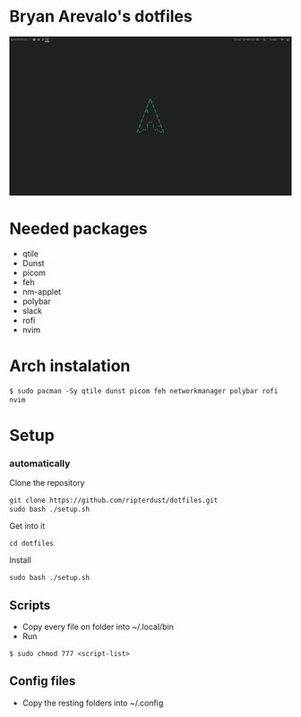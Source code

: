 # Bryan Arevalo's dotfiles

!["Imagen de prueba"](./images/cover.png)

# Needed packages

- qtile
- Dunst
- picom
- feh
- nm-applet
- polybar
- slack
- rofi
- nvim

# Arch instalation

```
$ sudo pacman -Sy qtile dunst picom feh networkmanager polybar rofi nvim
```

# Setup

### automatically

Clone the repository

```
git clone https://github.com/ripterdust/dotfiles.git
sudo bash ./setup.sh
```

Get into it

```
cd dotfiles
```

Install

```
sudo bash ./setup.sh
```

## Scripts

- Copy every file on <scripts> folder into ~/.local/bin
- Run

```
$ sudo chmod 777 <script-list>
```

## Config files

- Copy the resting folders into ~/.config
